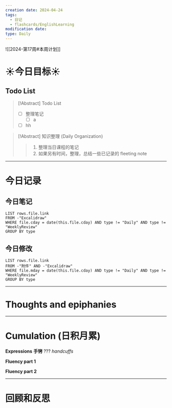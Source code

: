 ```yaml
---
creation date: 2024-04-24
tags:
  - 日记
  - flashcards/EnglishLearning
modification date: 
type: Daily
---
```


![[2024-第17周#本周计划]]
# ☀今日目标☀
## Todo List
>[!Abstract] Todo List
>- [ ] 整理笔记
>	- [ ] a
>-  [ ] hh

>[!Abstract] 知识整理 (Daily Organization)
>>1. 整理当日课程的笔记 
>> 2. 如果另有时间，整理，总结一些已记录的 fleeting note

---
# 今日记录
## 今日笔记
```dataview
LIST rows.file.link
FROM -"Excalidraw"
WHERE file.cday = date(this.file.cday) AND type != "Daily" AND type != "WeeklyReview"
GROUP BY type
```
## 今日修改
```dataview
LIST rows.file.link
FROM -"附件" AND -"Excalidraw"
WHERE file.mday = date(this.file.cday) AND type != "Daily" AND type != "WeeklyReview"
GROUP BY type
```

---
# Thoughts and epiphanies

---
# Cumulation (日积月累)

**Expressions**
**手铐**
???
*handcuffs*
<!--SR:!2024-04-27,3,250-->

**Fluency part 1**

**Fluency part 2**

---
# 回顾和反思